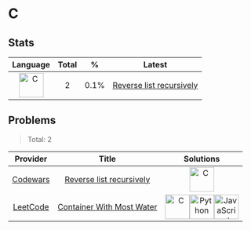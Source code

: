 # C

## Stats

| Language                                                                                                                                | Total | %    | Latest                                                                              |
| :-------------------------------------------------------------------------------------------------------------------------------------: | :---: | :--: | :---------------------------------------------------------------------------------: |
| [<img src="https://res.cloudinary.com/rascaltwo/image/upload/v1631924062/c_q3vz0d.svg" alt="C" title="C" width="50" />](languages/C.md) | 2     | 0.1% | [Reverse list recursively](../problems/Codewars/57a883cfbb9944a97c000088/README.md) |

## Problems

> Total: 2

| Provider                          | Title                                                                                    | Solutions                                                                                                                                                                                                                                                                                                                                                                                                                                                                                                                                                                                          |
| :-------------------------------: | :--------------------------------------------------------------------------------------: | :------------------------------------------------------------------------------------------------------------------------------------------------------------------------------------------------------------------------------------------------------------------------------------------------------------------------------------------------------------------------------------------------------------------------------------------------------------------------------------------------------------------------------------------------------------------------------------------------: |
| [Codewars](providers/Codewars.md) | [Reverse list recursively](../../problems/Codewars/57a883cfbb9944a97c000088/README.md)   | [<img src="https://res.cloudinary.com/rascaltwo/image/upload/v1631924062/c_q3vz0d.svg" alt="C" title="C" width="50" />](../../problems/Codewars/57a883cfbb9944a97c000088/solve.c)                                                                                                                                                                                                                                                                                                                                                                                                                  |
| [LeetCode](providers/LeetCode.md) | [Container With Most Water](../../problems/LeetCode/container-with-most-water/README.md) | [<img src="https://res.cloudinary.com/rascaltwo/image/upload/v1631924062/c_q3vz0d.svg" alt="C" title="C" width="50" />](../../problems/LeetCode/container-with-most-water/solve.c)[<img src="https://res.cloudinary.com/rascaltwo/image/upload/v1631924087/python_xzdlti.svg" alt="Python" title="Python" width="50" />](../../problems/LeetCode/container-with-most-water/solve.py)[<img src="https://res.cloudinary.com/rascaltwo/image/upload/v1631924076/javascript_ehszr7.svg" alt="JavaScript" title="JavaScript" width="50" />](../../problems/LeetCode/container-with-most-water/solve.js) |
